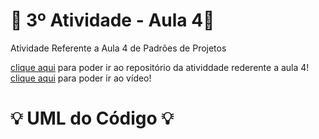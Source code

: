 # 🚀 3º Atividade - Aula 4🚀
Atividade Referente a Aula 4 de Padrões de Projetos

[clique aqui](https://github.com/Hugo-Machado02/padroes-projeto-atividades/tree/3º-Atividade-Aula-4/3º-Atividade-Aula-4/src) para poder ir ao repositório da atividdade rederente a aula 4!
[clique aqui](https://drive.google.com/drive/folders/1e6pJGARy2jHa0NMH75ZT1wCcz7L9ABa0?usp=sharing) para poder ir ao vídeo!

#  :bulb: UML do Código :bulb:
